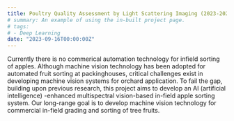 ```yaml
---
title: Poultry Quality Assessment by Light Scattering Imaging (2023-2025, M-AAA, $146,792)
# summary: An example of using the in-built project page.
# tags:
# - Deep Learning
date: "2023-09-16T00:00:00Z"
---
```

Currently there is no commerical automation technology for infield sorting of apples. Although machine vision technology has been adopted for automated fruit sorting at packinghouses, critical challenges exist in developing machine vision systems for orchard application. To fail the gap, building upon previous research, this project aims to develop an AI (artificial intelligence) -enhanced multispectral vision-based in-field apple sorting system. Our long-range goal is to develop machine vision technology for commercial in-field grading and sorting of tree fruits.
